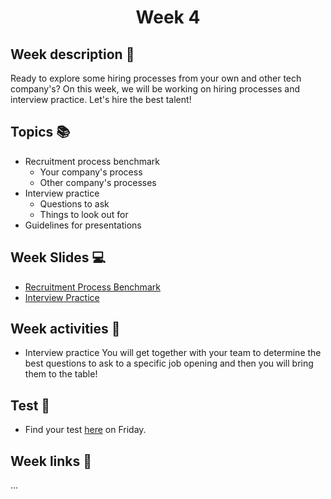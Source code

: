 <h1 align="center">Week 4</h1>

## Week description 🏁
<p>Ready to explore some hiring processes from your own and other tech company's? On this week, we will be working on hiring processes and interview practice. Let's hire the best talent! </p>

## Topics 📚
* Recruitment process benchmark
  - Your company's process
  - Other company's processes  
* Interview practice
  - Questions to ask
  - Things to look out for 
 * Guidelines for presentations

## Week Slides 💻
* [Recruitment Process Benchmark]()
* [Interview Practice](https://docs.google.com/presentation/d/1mRf-MSwYzl0gVbb78H1aC8ROeD25Ji8VO85JHAXGe34/edit#slide=id.p)

## Week activities 🎉
* Interview practice
You will get together with your team to determine the best questions to ask to a specific job opening and then you will bring them to the table!

## Test 📝
* Find your test [here](https://google.com/) on Friday.

## Week links 🔗
...
